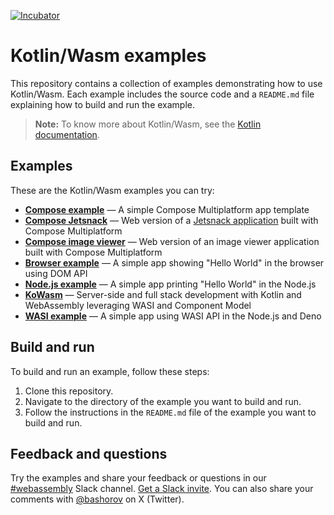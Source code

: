 [![Incubator](https://jb.gg/badges/incubator-plastic.svg)](https://github.com/JetBrains#jetbrains-on-github)

# Kotlin/Wasm examples

This repository contains a collection of examples demonstrating how to use Kotlin/Wasm.
Each example includes the source code and a `README.md` file explaining how to build and run the example.

> **Note:**
> To know more about Kotlin/Wasm, see the [Kotlin documentation](https://kotl.in/wasm).

## Examples

These are the Kotlin/Wasm examples you can try:

* **[Compose example](compose-example/README.md)** — A simple Compose Multiplatform app template
* **[Compose Jetsnack](compose-jetsnack/README.md)** — Web version of a [Jetsnack application](https://github.com/android/compose-samples/tree/main/Jetsnack) built with Compose Multiplatform
* **[Compose image viewer](compose-imageviewer/README.md)** — Web version of an image viewer application built with Compose Multiplatform
* **[Browser example](browser-example/README.md)** — A simple app showing "Hello World" in the browser using DOM API
* **[Node.js example](nodejs-example/README.md)** — A simple app printing "Hello World" in the Node.js
* **[KoWasm](https://github.com/kowasm/kowasm)** — Server-side and full stack development with Kotlin and WebAssembly leveraging WASI and Component Model
* **[WASI example](wasi-example/README.md)** — A simple app using WASI API in the Node.js and Deno

## Build and run

To build and run an example, follow these steps:

1. Clone this repository.
2. Navigate to the directory of the example you want to build and run.
3. Follow the instructions in the `README.md` file of the example you want to build and run.

## Feedback and questions

Try the examples and share your feedback or questions in our [#webassembly](https://slack-chats.kotlinlang.org/c/webassembly) Slack channel.
[Get a Slack invite](https://surveys.jetbrains.com/s3/kotlin-slack-sign-up).
You can also share your comments with [@bashorov](https://twitter.com/bashorov) on X (Twitter).
